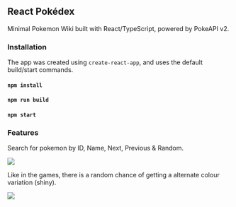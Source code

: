 ## React Pokédex

Minimal Pokemon Wiki built with React/TypeScript, powered by PokeAPI v2.

### Installation

The app was created using `create-react-app`, and uses the default build/start commands.

#### `npm install`
#### `npm run build`
#### `npm start`

### Features

Search for pokemon by ID, Name, Next, Previous & Random.  

![](showcase-main.gif)

Like in the games, there is a random chance of getting a alternate colour variation (shiny).

![](showcase-shiny.gif)
